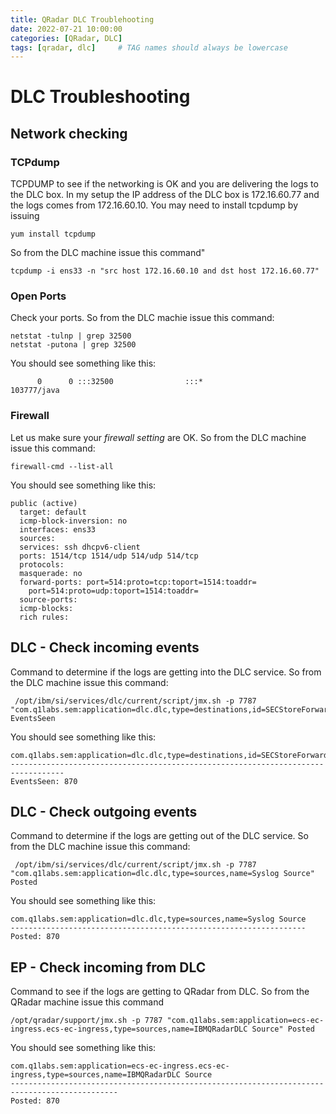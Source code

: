 ```yaml
---
title: QRadar DLC Troublehooting
date: 2022-07-21 10:00:00
categories: [QRadar, DLC]
tags: [qradar, dlc]     # TAG names should always be lowercase
---
```



# DLC Troubleshooting


## Network checking

### TCPdump

TCPDUMP to see if the networking is OK and you are delivering the logs to the DLC box. In my setup the
IP address of the DLC box is 172.16.60.77 and the logs comes from 172.16.60.10. You may need to install tcpdump by issuing 

````shell
yum install tcpdump
````


So from the DLC machine issue this command"


````shell
tcpdump -i ens33 -n "src host 172.16.60.10 and dst host 172.16.60.77"
````

### Open Ports

Check your ports. So from the DLC machie issue this command:

````shell
netstat -tulnp | grep 32500
netstat -putona | grep 32500
````


You should see something like this:

````
      0      0 :::32500                :::*                                103777/java                     
````


### Firewall

Let us make sure your *firewall setting* are OK. So from the DLC machine issue this command:

````shell
firewall-cmd --list-all
````


You should see something like this:

````
public (active)
  target: default
  icmp-block-inversion: no
  interfaces: ens33
  sources: 
  services: ssh dhcpv6-client
  ports: 1514/tcp 1514/udp 514/udp 514/tcp
  protocols: 
  masquerade: no
  forward-ports: port=514:proto=tcp:toport=1514:toaddr=
	port=514:proto=udp:toport=1514:toaddr=
  source-ports: 
  icmp-blocks: 
  rich rules: 
````

## DLC - Check incoming events

Command to determine if the logs are getting into the DLC service. So from the DLC machine issue this command:

````shell
 /opt/ibm/si/services/dlc/current/script/jmx.sh -p 7787 "com.q1labs.sem:application=dlc.dlc,type=destinations,id=SECStoreForwardDestination" EventsSeen
````



You should see something like this:


````output
com.q1labs.sem:application=dlc.dlc,type=destinations,id=SECStoreForwardDestination
----------------------------------------------------------------------------------
EventsSeen: 870 
````


## DLC - Check outgoing events

Command to determine if the logs are getting out of the DLC service. So from the DLC machine issue this command:

````shell
 /opt/ibm/si/services/dlc/current/script/jmx.sh -p 7787 "com.q1labs.sem:application=dlc.dlc,type=sources,name=Syslog Source" Posted
````


You should see something like this:

````output
com.q1labs.sem:application=dlc.dlc,type=sources,name=Syslog Source
------------------------------------------------------------------
Posted: 870
````

## EP - Check incoming from DLC

Command to see if the logs are getting to QRadar from DLC. So from the QRadar machine issue this command

````
/opt/qradar/support/jmx.sh -p 7787 "com.q1labs.sem:application=ecs-ec-ingress.ecs-ec-ingress,type=sources,name=IBMQRadarDLC Source" Posted
````


You should see something like this:


````
com.q1labs.sem:application=ecs-ec-ingress.ecs-ec-ingress,type=sources,name=IBMQRadarDLC Source
----------------------------------------------------------------------------------------------
Posted: 870
````

